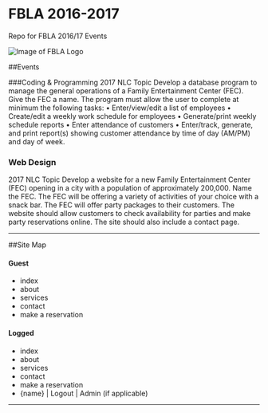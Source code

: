 # FBLA 2016-2017
Repo for FBLA 2016/17 Events

![Image of FBLA Logo](http://c2.swasd.schoolwires.net/cms/lib/PA06000069/Centricity/Domain/264/FBLA-crest.gif)

##Events

###Coding & Programming 
2017 NLC Topic
Develop a database program to manage the general operations of a Family Entertainment
Center (FEC). Give the FEC a name. The program must allow the user to complete at minimum
the following tasks:
• Enter/view/edit a list of employees
• Create/edit a weekly work schedule for employees
• Generate/print weekly schedule reports
• Enter attendance of customers
• Enter/track, generate, and print report(s) showing customer attendance by time of day
(AM/PM) and day of week.

### Web Design
2017 NLC Topic
Develop a website for a new Family Entertainment Center (FEC) opening in a city with a
population of approximately 200,000. Name the FEC. The FEC will be offering a variety of
activities of your choice with a snack bar. The FEC will offer party packages to their customers.
The website should allow customers to check availability for parties and make party
reservations online. The site should also include a contact page.

---

##Site Map

#### Guest
- index
- about
- services
- contact
- make a reservation

#### Logged
- index
- about
- services
- contact
- make a reservation
- {name}
| Logout
| Admin (if applicable)

---
